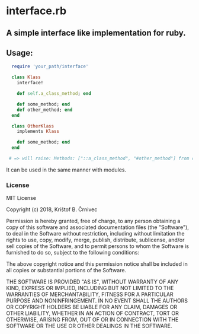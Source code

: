 # interface.rb
## A simple interface like implementation for ruby.
## Usage:
```ruby
  require 'your_path/interface'

  class Klass
    interface!

    def self.a_class_method; end

    def some_method; end
    def other_method; end
  end

  class OtherKlass
    implements Klass

    def some_method; end
  end

 # => will raise: Methods: ["::a_class_method", "#other_method"] from class Klass not implemented in class OtherKlass. (NotImplementedError)
```
It can be used in the same manner with modules.

### License
MIT License

Copyright (c) 2018, Krištof B. Črnivec

Permission is hereby granted, free of charge, to any person obtaining a copy
of this software and associated documentation files (the "Software"), to deal
in the Software without restriction, including without limitation the rights
to use, copy, modify, merge, publish, distribute, sublicense, and/or sell
copies of the Software, and to permit persons to whom the Software is
furnished to do so, subject to the following conditions:

The above copyright notice and this permission notice shall be included in all
copies or substantial portions of the Software.

THE SOFTWARE IS PROVIDED "AS IS", WITHOUT WARRANTY OF ANY KIND, EXPRESS OR
IMPLIED, INCLUDING BUT NOT LIMITED TO THE WARRANTIES OF MERCHANTABILITY,
FITNESS FOR A PARTICULAR PURPOSE AND NONINFRINGEMENT. IN NO EVENT SHALL THE
AUTHORS OR COPYRIGHT HOLDERS BE LIABLE FOR ANY CLAIM, DAMAGES OR OTHER
LIABILITY, WHETHER IN AN ACTION OF CONTRACT, TORT OR OTHERWISE, ARISING FROM,
OUT OF OR IN CONNECTION WITH THE SOFTWARE OR THE USE OR OTHER DEALINGS IN THE
SOFTWARE.
